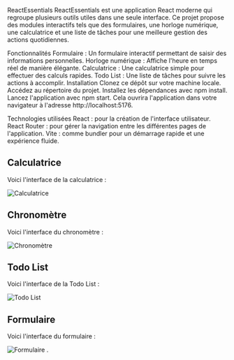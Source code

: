 ReactEssentials
ReactEssentials est une application React moderne qui regroupe plusieurs outils utiles dans une seule interface. Ce projet propose des modules interactifs tels que des formulaires, une horloge numérique, une calculatrice et une liste de tâches pour une meilleure gestion des actions quotidiennes.

Fonctionnalités
Formulaire : Un formulaire interactif permettant de saisir des informations personnelles.
Horloge numérique : Affiche l'heure en temps réel de manière élégante.
Calculatrice : Une calculatrice simple pour effectuer des calculs rapides.
Todo List : Une liste de tâches pour suivre les actions à accomplir.
Installation
Clonez ce dépôt sur votre machine locale.
Accédez au répertoire du projet.
Installez les dépendances avec npm install.
Lancez l'application avec npm start.
Cela ouvrira l'application dans votre navigateur à l'adresse http://localhost:5176.

Technologies utilisées
React : pour la création de l'interface utilisateur.
React Router : pour gérer la navigation entre les différentes pages de l'application.
Vite : comme bundler pour un démarrage rapide et une expérience fluide.


## Calculatrice

Voici l'interface de la calculatrice :

![Calculatrice](public/assets/Calculatrice.png)

## Chronomètre

Voici l'interface du chronomètre :

![Chronomètre](public/assets/Chrono.png)

## Todo List

Voici l'interface de la Todo List :

![Todo List](public/assets/Todolist.png)

## Formulaire

Voici l'interface du formulaire :

![Formulaire](public/assets/Formulaire.png)
.
